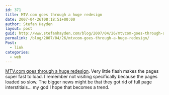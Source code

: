 ```yaml
---
id: 371
title: MTV.com goes through a huge redesign
date: 2007-04-26T08:18:51+00:00
author: Stefan Hayden
layout: post
guid: http://www.stefanhayden.com/blog/2007/04/26/mtvcom-goes-through-a-huge-redesign/
permalink: /blog/2007/04/26/mtvcom-goes-through-a-huge-redesign/
Post:
  - link
categories:
  - web
---
```

<p><a href="http://www.mtvlabs.tv/2007/04/new-html-mtvcom.html">MTV.com goes through a huge redesign</a>. Very little flash makes the pages super fast to load. I remember not visiting specifically because the pages loaded so slow. The bigger news might be that they got rid of full page interstitials... my god I hope that becomes a trend.
</p>
